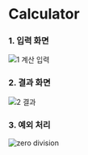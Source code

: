 # Calculator

### 1. 입력 화면<br/>
![1  계산 입력](https://user-images.githubusercontent.com/89093279/148275763-70fe09db-f37e-4099-8c59-5fc041fdaa8f.PNG)

### 2. 결과 화면<br/>
![2  결과](https://user-images.githubusercontent.com/89093279/148275777-53b63a77-5b22-4de5-985d-133045b84171.PNG)

### 3. 예외 처리<br/>
![zero division](https://user-images.githubusercontent.com/89093279/148275786-ea62c6fa-6f92-42de-b644-9b5bb127308d.PNG)
